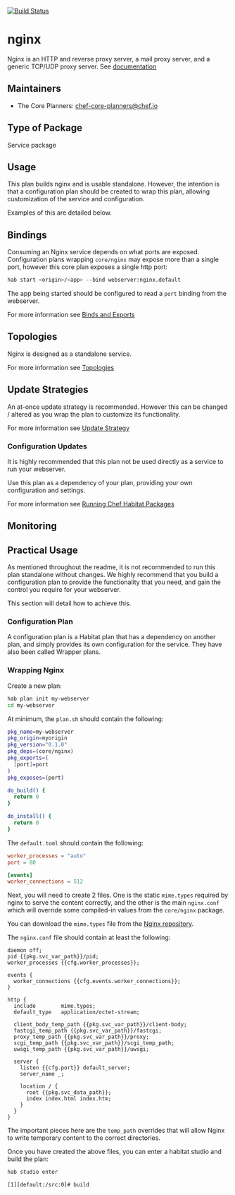 [![Build Status](https://dev.azure.com/chefcorp-partnerengineering/Chef%20Base%20Plans/_apis/build/status/chef-base-plans.nginx?branchName=master)](https://dev.azure.com/chefcorp-partnerengineering/Chef%20Base%20Plans/_build/latest?definitionId=117&branchName=master)

# nginx

Nginx is an HTTP and reverse proxy server, a mail proxy server, and a generic TCP/UDP proxy server.  See [documentation](https://docs.nginx.com)

## Maintainers

* The Core Planners: <chef-core-planners@chef.io>

## Type of Package

Service package

## Usage

This plan builds nginx and is usable standalone. However, the intention is that a configuration plan should be created to wrap this plan, allowing customization of the service and configuration.

Examples of this are detailed below.

## Bindings

Consuming an Nginx service depends on what ports are exposed. Configuration plans wrapping `core/nginx` may expose more than a single port, however this core plan exposes a single http port:

```bash
hab start <origin>/<app> --bind webserver:nginx.default
```

The app being started should be configured to read a `port` binding from the webserver.

For more information see [Binds and Exports](https://www.habitat.sh/docs/developing-packages/#runtime-binds-and-exports)

## Topologies

Nginx is designed as a standalone service.

For more information see [Topologies](https://www.habitat.sh/docs/using-habitat/topologies/)

## Update Strategies

An at-once update strategy is recommended. However this can be changed / altered as you wrap the plan to customize its functionality.

For more information see [Update Strategy](https://www.habitat.sh/docs/using-habitat/using-updates/)

### Configuration Updates

It is highly recommended that this plan not be used directly as a service to run your webserver.

Use this plan as a dependency of your plan, providing your own configuration and settings.

For more information see [Running Chef Habitat Packages](https://www.habitat.sh/docs/using-habitat/using-packages/)

## Monitoring

## Practical Usage

As mentioned throughout the readme, it is not recommended to run this plan standalone without changes. We highly recommend that you build a configuration plan to provide the functionality that you need, and gain the control you require for your webserver.

This section will detail how to achieve this.

### Configuration Plan

A configuration plan is a Habitat plan that has a dependency on another plan, and simply provides its own configuration for the service. They have also been called Wrapper plans.

### Wrapping Nginx

Create a new plan:

```bash
hab plan init my-webserver
cd my-webserver
```

At minimum, the `plan.sh` should contain the following:

```bash
pkg_name=my-webserver
pkg_origin=myorigin
pkg_version="0.1.0"
pkg_deps=(core/nginx)
pkg_exports=(
  [port]=port
)
pkg_exposes=(port)

do_build() {
  return 0
}

do_install() {
  return 0
}
```

The `default.toml` should contain the following:

```toml
worker_processes = "auto"
port = 80

[events]
worker_connections = 512
```

Next, you will need to create 2 files. One is the static `mime.types` required by nginx to serve the content correctly, and the other is the main `nginx.conf` which will override some compiled-in values from the `core/nginx` package.

You can download the `mime.types` file from the [Nginx repository][mime-types].

The `nginx.conf` file should contain at least the following:

```nginx
daemon off;
pid {{pkg.svc_var_path}}/pid;
worker_processes {{cfg.worker_processes}};

events {
  worker_connections {{cfg.events.worker_connections}};
}

http {
  include        mime.types;
  default_type   application/octet-stream;

  client_body_temp_path {{pkg.svc_var_path}}/client-body;
  fastcgi_temp_path {{pkg.svc_var_path}}/fastcgi;
  proxy_temp_path {{pkg.svc_var_path}}/proxy;
  scgi_temp_path {{pkg.svc_var_path}}/scgi_temp_path;
  uwsgi_temp_path {{pkg.svc_var_path}}/uwsgi;

  server {
    listen {{cfg.port}} default_server;
    server_name _;

    location / {
      root {{pkg.svc_data_path}};
      index index.html index.htm;
    }
  }
}
```

The important pieces here are the `temp_path` overrides that will allow Nginx to write temporary content to the correct directories.

Once you have created the above files, you can enter a habitat studio and build the plan:

```bash
hab studio enter

[1][default:/src:0]# build
```

[mime-types]: https://github.com/nginx/nginx/blob/master/conf/mime.types
